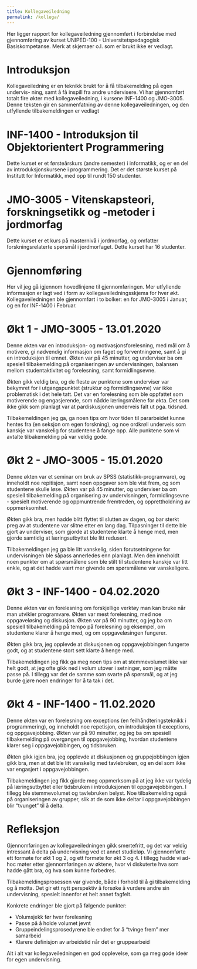 ```yaml
---
title: Kollegaveiledning
permalink: /kollega/
---
```


Her ligger rapport for kollegaveiledning gjennomført i forbindelse med gjennomføring av kurset UNIPED-100 - Universitetspedagogisk Basiskompetanse. Merk at skjemaer o.l. som er brukt ikke er vedlagt.

# Introduksjon

Kollegaveiledning er en teknikk brukt for å få tilbakemelding på egen undervis-
ning, samt å få inspill fra andre undervisere. 
Vi har gjennomført totalt fire økter med kollegaveiledning, i kursene INF-1400 og JMO-3005. Denne teksten gir en sammenfatning av denne kollegaveiledningen, og den utfyllende tilbakemeldingen er vedlagt

# INF-1400 - Introduksjon til Objektorientert Programmering

Dette kurset er et førsteårskurs (andre semester) i informatikk, og er en del av introduksjonskursene i programmering. Det er det største kurset på Institutt for Informatikk, med opp til rundt 150 studenter.

# JMO-3005 - Vitenskapsteori, forskningsetikk og -metoder i jordmorfag

Dette kurset er et kurs på masternivå i jordmorfag, og omfatter forskningsrelaterte spørsmål i jordmorfaget. Dette kurset har 16 studenter.

# Gjennomføring

Her vil jeg gå igjennom hovedlinjene til gjennomføringen. Mer utfyllende informasjon er lagt ved i form av kollegaveiledningsskjema for hver økt. Kollegaveiledningen ble gjennomført i to bolker: en for JMO-3005 i Januar, og en for INF-1400 i Februar.

# Økt 1 - JMO-3005 - 13.01.2020

Denne økten var en introduksjon- og motivasjonsforelesning, med mål om å motivere, gi nødvendig informasjon om faget og forventningene, samt å gi en introduksjon til emnet. Økten var på 45 minutter, og underviser ba om spesiell tilbakemelding på organiseringen av undervisningen, balansen mellom studentaktivitet og forelesning, samt formidlingsevne.

Økten gikk veldig bra, og de fleste av punktene som underviser var bekymret for i utgangspunktet (struktur og formidlingsevne) var ikke problematisk i det hele tatt. Det var en forelesning som ble oppfattet som motiverende og engasjerende, som nådde læringsmålene for økta. Det som ikke gikk som planlagt var at pardiskusjonen underveis falt ut pga. tidsnød.

Tilbakemeldingen jeg ga, ga noen tips om hvor tiden til pararbeidet kunne hentes fra (en seksjon om egen forskning), og noe ordkrøll underveis som kanskje var vanskelig for studentene å fange opp. Alle punktene som vi avtalte tilbakemelding på var veldig gode.

# Økt 2 - JMO-3005 - 15.01.2020

Denne økten var et seminar om bruk av SPSS (statistikk-programvare), og inneholdt noe repitisjon, samt noen oppgaver som ble vist frem, og som studentene skulle løse. Økten var på 45 minutter, og underviser ba om spesiell tilbakemelding på organisering av undervisningen, formidlingsevne - spesielt motiverende og oppmuntrende fremtreden, og opprettholdning av oppmerksomhet.

Økten gikk bra, men hadde blitt flyttet til slutten av dagen, og bar sterkt preg av at studentene var slitne etter en lang dag. Tilpasninger til dette ble gjort av underviser, som gjorde at studentene klarte å henge med, men gjorde samtidig at læringsutbyttet ble litt redusert.

Tilbakemeldingen jeg ga ble litt vanskelig, siden forutsetningene for undervisningen ble såpass annerledes enn planlagt. Men den inneholdt noen punkter om at spørsmålene som ble stilt til studentene kanskje var litt enkle, og at det hadde vært mer givende om spørsmålene var vanskeligere.

# Økt 3 - INF-1400 - 04.02.2020

Denne økten var en forelesning om forskjellige verktøy man kan bruke når man utvikler programvare. Økten var mest forelesning, med noe oppgaveløsing og diskusjon. Økten var på 90 minutter, og jeg ba om spesiell tilbakemelding på tempo på forelesning og eksempel, om studentene klarer å henge med, og om oppgaveløsingen fungerer.

Økten gikk bra, jeg opplevde at diskusjonen og oppgavejobbingen fungerte godt, og at studentene stort sett klarte å henge med.

Tilbakemeldingen jeg fikk ga meg noen tips om at stemmevolumet ikke var helt godt, at jeg ofte gikk ned i volum utover i setninger, som jeg måtte passe på. I tillegg var det de samme som svarte på spørsmål, og at jeg burde gjøre noen endringer for å ta tak i det.

# Økt 4 - INF-1400 - 11.02.2020

Denne økten var en forelesning om exceptions (en feilhåndteringsteknikk i programmering), og inneholdt noe repetisjon, en introduksjon til exceptions, og oppgavejobbing. Økten var på 90 minutter, og jeg ba om spesiell tilbakemelding på overgangen til oppgavejobbing, hvordan studentene klarer seg i oppgavejobbingen, og tidsbruken.

Økten gikk igjen bra, jeg opplevde at diskusjonen og gruppejobbingen igjen gikk bra, men at det ble litt vanskelig med tavlebruken, og en del som ikke var engasjert i oppgavejobbingen.

Tilbakemeldingen jeg fikk gjorde meg oppmerksom på at jeg ikke var tydelig på læringsutbyttet eller tidsbruken i introduksjonen til oppgavejobbingen. I tillegg ble stemmevolumet og tavlebruken belyst. Noe tilbakemelding også på organiseringen av grupper, slik at de som ikke deltar i oppgavejobbingen blir “tvunget” til å delta.

# Refleksjon

Gjennomføringen av kollegaveiledningen gikk smertefritt, og det var veldig intressant å delta på undervisning ved et annet studieløp. Vi gjennomførte ett formøte for økt 1 og 2, og ett formøte for økt 3 og 4. I tillegg hadde vi ad-hoc møter etter gjennomføringen av øktene, hvor vi diskuterte hva som hadde gått bra, og hva som kunne forbedres.

Tilbakemeldingsprosessen var givende, både i forhold til å gi tilbakemelding og å motta. Det gir ett nytt perspektiv å forsøke å vurdere andre sin undervisning, spesielt innenfor et helt annet fagfelt.

Konkrete endringer ble gjort på følgende punkter:

* Volumsjekk før hver forelesning
* Passe på å holde volumet jevnt
* Gruppeindelingsprosedyrene ble endret for å “tvinge frem” mer samarbeid
* Klarere definisjon av arbeidstid når det er gruppearbeid

Alt i alt var kollegaveiledningen en god opplevelse, som ga meg gode ideér for
egen undervisning.
